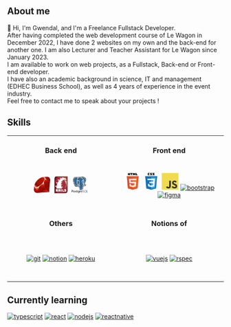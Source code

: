 ## About me
👋 Hi, I'm Gwendal, and I'm a Freelance Fullstack Developer. 
<br>
After having completed the web development course of Le Wagon in December 2022, I have done 2 websites on my own and the back-end for another one. I am also Lecturer and Teacher Assistant for Le Wagon since January 2023.
<br>
I am available to work on web projects, as a Fullstack, Back-end or Front-end developer. 
<br>
I have also an academic background in science, IT and management (EDHEC Business School), as well as 4 years of experience in the event industry.
<br>
Feel free to contact me to speak about your projects ! 
## Skills
<table align="center">
  <body>
    <tr>
       <td width="400px" align="center">
         <h3>Back end</h3>
      </td>
      <td width="400px" align="center">
         <h3>Front end</h3>
      </td>
    <tr>
      <td height="100px" align="center">
       <a href="https://www.ruby-lang.org/en/" target="_blank" rel="noreferrer"><img src="https://raw.githubusercontent.com/devicons/devicon/master/icons/ruby/ruby-original.svg" alt="ruby" width="40" height="40"/></a>
  <a href="https://rubyonrails.org" target="_blank" rel="noreferrer"> <img src="https://raw.githubusercontent.com/devicons/devicon/master/icons/rails/rails-original-wordmark.svg" alt="rails" width="40" height="40"/></a>
  <a href="https://www.postgresql.org" target="_blank" rel="noreferrer"> <img src="https://raw.githubusercontent.com/devicons/devicon/master/icons/postgresql/postgresql-original-wordmark.svg" alt="postgresql" width="40" height="40"/> </a> 
      </td>
      <td height="100px" align="center">
         <a href="https://www.w3.org/html/" target="_blank" rel="noreferrer"><img src="https://raw.githubusercontent.com/devicons/devicon/master/icons/html5/html5-original-wordmark.svg" alt="html5" width="40" height="40"/></a> 
  <a href="https://www.w3schools.com/css/" target="_blank" rel="noreferrer"><img src="https://raw.githubusercontent.com/devicons/devicon/master/icons/css3/css3-original-wordmark.svg" alt="css3" width="40" height="40"/></a> 
  <a href="https://developer.mozilla.org/en-US/docs/Web/JavaScript" target="_blank" rel="noreferrer"> <img src="https://raw.githubusercontent.com/devicons/devicon/master/icons/javascript/javascript-original.svg" alt="javascript" width="40" height="40"/></a>
  <a href="https://getbootstrap.com/" target="_blank" rel="noreferrer"><img src="https://getbootstrap.com/docs/5.3/assets/brand/bootstrap-logo-shadow.png" alt="bootstrap" width="40" height="40"/></a>
  <a href="https://www.figma.com/" target="_blank" rel="noreferrer"><img src="https://www.vectorlogo.zone/logos/figma/figma-icon.svg" alt="figma" width="40" height="40"/></a> 
      </td>
    <tr>
     <td width="400px" align="center">
         <h3>Others</h3>
      </td>
       <td width="400px" align="center">
         <h3>Notions of</h3>
      </td>
    </tr>
    <tr>
      <td height="100px" align="center">
        <a href="https://git-scm.com/" target="_blank" rel="noreferrer"><img src="https://humancoders-formations.s3.amazonaws.com/uploads/course/logo/10/formation-git.png" alt="git" width="40" height="40"/></a>
        <a href="https://www.notion.so/fr-fr" target="_blank" rel="noreferrer"><img src="https://upload.wikimedia.org/wikipedia/commons/thumb/e/e9/Notion-logo.svg/1200px-Notion-logo.svg.png" alt="notion" width="40" height="40"/></a>
        <a href="https://www.heroku.com/" target="_blank" rel="noreferrer"><img src="https://media.licdn.com/dms/image/C4E0BAQGmNZMDOpmMQg/company-logo_200_200/0/1519905610801?e=2147483647&v=beta&t=y372VIX1duemyS-L8Dopqyw4zhIP-XF6liv8gSFWXyw" alt="heroku" width="40" height="40"/></a>
      </td>
      <td height="100px" align="center">
        <a href="https://vuejs.org/" target="_blank" rel="noreferrer"><img src="https://vue3-fr.netlify.app/logo.png" alt="vuejs" width="40" height="40"/></a>
        <a href="https://rspec.info/" target="_blank" rel="noreferrer"><img src="https://rspec.info/images/logo.png" alt="rspec" width="40" height="40"/></a>
      </td>
    </tr>
  </body>
</table>

## Currently learning
<p align="left">
  <a href="https://www.typescriptlang.org/" target="_blank" rel="noreferrer"><img src="https://upload.wikimedia.org/wikipedia/commons/thumb/4/4c/Typescript_logo_2020.svg/1200px-Typescript_logo_2020.svg.png" alt="typescript" width="40" height="40"/></a> 
  <a href="https://fr.legacy.reactjs.org/" target="_blank" rel="noreferrer"><img src="https://upload.wikimedia.org/wikipedia/commons/thumb/a/a7/React-icon.svg/1200px-React-icon.svg.png" alt="react" width="50" height="40"/></a>
  <a href="https://nodejs.org/en" target="_blank" rel="noreferrer"><img src="https://upload.wikimedia.org/wikipedia/commons/d/d9/Node.js_logo.svg" alt="nodejs" width="60" height="40"/></a>
    <a href="https://reactnative.dev/" target="_blank" rel="noreferrer"><img src="https://luminfire.com/wp-content/uploads/2017/12/React_Native_Logo.png" alt="reactnative" width="220" height="40"/></a>
</p>
